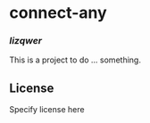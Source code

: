 # connect-any
### _lizqwer_

This is a project to do ... something.

## License

Specify license here

